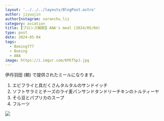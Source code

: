 ```yaml
---
layout: '../../../layouts/BlogPost.astro'
author: jiyuujin
authorInstagram: soranchu_liz
category: aviation
title: [ブロンズ解脱] ANA's meal (2024/05/04)
type: post
date: 2024-05-04
tags:
  - Boeing777
  - Boeing
  - ANA
image: https://i.imgur.com/KPEf5pJ.jpg
---
```


伊丹羽田 (朝) で提供されたミールになります。

1. エビフライと具だくさんタルタルのサンドイッチ
2. ソフトサラミとチーズのライ麦パンサンドタンドリーチキンのトルティーヤ
3. そら豆とパプリカのスープ
4. フルーツ

![](/assets/img/20240504/kinaishoku.JPG)

